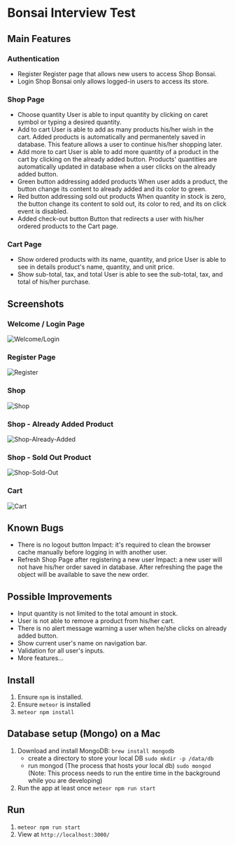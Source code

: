 # Bonsai Interview Test

## Main Features

### Authentication
* Register
Register page that allows new users to access Shop Bonsai.
* Login
Shop Bonsai only allows logged-in users to access its store.

### Shop Page
* Choose quantity
User is able to input quantity by clicking on caret symbol or typing a desired quantity.
* Add to cart
User is able to add as many products his/her wish in the cart.
Added products is automatically and permanentely saved in database. 
This feature allows a user to continue his/her shopping later.
* Add more to cart
User is able to add more quantity of a product in the cart by clicking on the already added button.
Products' quantities are automatically updated in database when a user clicks on the already added button.
* Green button addressing added products
When user adds a product, the button change its content to already added and its color to green.
* Red button addressing sold out products
When quantity in stock is zero, the button change its content to sold out, its color to red, and its on click event is disabled.
* Added check-out button 
Button that redirects a user with his/her ordered products to the Cart page.

### Cart Page
* Show ordered products with its name, quantity, and price
User is able to see in details product's name, quantity, and unit price.
* Show sub-total, tax, and total
User is able to see the sub-total, tax, and total of his/her purchase.

## Screenshots

### Welcome / Login Page
![Welcome/Login](https://github.com/egomatsushita/interview-test/blob/master/docs/welcome-login.png?raw=true)

### Register Page
![Register](https://github.com/egomatsushita/interview-test/blob/master/docs/register.png?raw=true)

### Shop
![Shop](https://github.com/egomatsushita/interview-test/blob/master/docs/shop.png?raw=true)

### Shop - Already Added Product
![Shop-Already-Added](https://github.com/egomatsushita/interview-test/blob/master/docs/shop-already-added.png?raw=true)

### Shop - Sold Out Product
![Shop-Sold-Out](https://github.com/egomatsushita/interview-test/blob/master/docs/shop-sold-out.png?raw=true)

### Cart
![Cart](https://github.com/egomatsushita/interview-test/blob/master/docs/cart.png?raw=true)


## Known Bugs
* There is no logout button
Impact: it's required to clean the browser cache manually before logging in with another user. 
* Refresh Shop Page after registering a new user 
Impact: a new user will not have his/her order saved in database. After refreshing the page the object will be available to save the new order.

## Possible Improvements
* Input quantity is not limited to the total amount in stock.
* User is not able to remove a product from his/her cart.
* There is no alert message warning a user when he/she clicks on already added button.
* Show current user's name on navigation bar.
* Validation for all user's inputs.
* More features...

## Install
1. Ensure `npm` is installed.
2. Ensure `meteor` is installed
3. `meteor npm install`

## Database setup (Mongo) on a Mac
1. Download and install MongoDB: `brew install mongodb`
    - create a directory to store your local DB `sudo mkdir -p /data/db`
    - run mongod (The process that hosts your local db) `sudo mongod` (Note: This process needs to run the entire time in the background while you are developing)
2. Run the app at least once `meteor npm run start`

## Run
1. `meteor npm run start`
2. View at `http://localhost:3000/`
